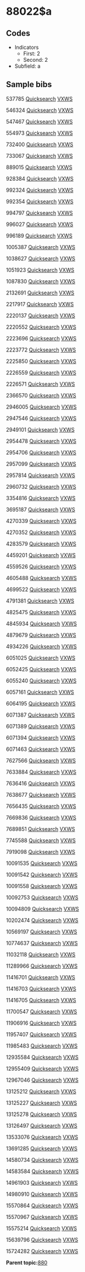 # 88022$a

## Codes

-   Indicators
    -   First: 2
    -   Second: 2
-   Subfield: a

## Sample bibs

537785 [Quicksearch](https://search.library.yale.edu/catalog/537785) [VXWS](http://prodorbis.library.yale.edu:7014/vxws/GetHoldingsService?bibId=537785)

546324 [Quicksearch](https://search.library.yale.edu/catalog/546324) [VXWS](http://prodorbis.library.yale.edu:7014/vxws/GetHoldingsService?bibId=546324)

547467 [Quicksearch](https://search.library.yale.edu/catalog/547467) [VXWS](http://prodorbis.library.yale.edu:7014/vxws/GetHoldingsService?bibId=547467)

554973 [Quicksearch](https://search.library.yale.edu/catalog/554973) [VXWS](http://prodorbis.library.yale.edu:7014/vxws/GetHoldingsService?bibId=554973)

732400 [Quicksearch](https://search.library.yale.edu/catalog/732400) [VXWS](http://prodorbis.library.yale.edu:7014/vxws/GetHoldingsService?bibId=732400)

733067 [Quicksearch](https://search.library.yale.edu/catalog/733067) [VXWS](http://prodorbis.library.yale.edu:7014/vxws/GetHoldingsService?bibId=733067)

889015 [Quicksearch](https://search.library.yale.edu/catalog/889015) [VXWS](http://prodorbis.library.yale.edu:7014/vxws/GetHoldingsService?bibId=889015)

928384 [Quicksearch](https://search.library.yale.edu/catalog/928384) [VXWS](http://prodorbis.library.yale.edu:7014/vxws/GetHoldingsService?bibId=928384)

992324 [Quicksearch](https://search.library.yale.edu/catalog/992324) [VXWS](http://prodorbis.library.yale.edu:7014/vxws/GetHoldingsService?bibId=992324)

992354 [Quicksearch](https://search.library.yale.edu/catalog/992354) [VXWS](http://prodorbis.library.yale.edu:7014/vxws/GetHoldingsService?bibId=992354)

994797 [Quicksearch](https://search.library.yale.edu/catalog/994797) [VXWS](http://prodorbis.library.yale.edu:7014/vxws/GetHoldingsService?bibId=994797)

996027 [Quicksearch](https://search.library.yale.edu/catalog/996027) [VXWS](http://prodorbis.library.yale.edu:7014/vxws/GetHoldingsService?bibId=996027)

996189 [Quicksearch](https://search.library.yale.edu/catalog/996189) [VXWS](http://prodorbis.library.yale.edu:7014/vxws/GetHoldingsService?bibId=996189)

1005387 [Quicksearch](https://search.library.yale.edu/catalog/1005387) [VXWS](http://prodorbis.library.yale.edu:7014/vxws/GetHoldingsService?bibId=1005387)

1038627 [Quicksearch](https://search.library.yale.edu/catalog/1038627) [VXWS](http://prodorbis.library.yale.edu:7014/vxws/GetHoldingsService?bibId=1038627)

1051923 [Quicksearch](https://search.library.yale.edu/catalog/1051923) [VXWS](http://prodorbis.library.yale.edu:7014/vxws/GetHoldingsService?bibId=1051923)

1087830 [Quicksearch](https://search.library.yale.edu/catalog/1087830) [VXWS](http://prodorbis.library.yale.edu:7014/vxws/GetHoldingsService?bibId=1087830)

2132691 [Quicksearch](https://search.library.yale.edu/catalog/2132691) [VXWS](http://prodorbis.library.yale.edu:7014/vxws/GetHoldingsService?bibId=2132691)

2217917 [Quicksearch](https://search.library.yale.edu/catalog/2217917) [VXWS](http://prodorbis.library.yale.edu:7014/vxws/GetHoldingsService?bibId=2217917)

2220137 [Quicksearch](https://search.library.yale.edu/catalog/2220137) [VXWS](http://prodorbis.library.yale.edu:7014/vxws/GetHoldingsService?bibId=2220137)

2220552 [Quicksearch](https://search.library.yale.edu/catalog/2220552) [VXWS](http://prodorbis.library.yale.edu:7014/vxws/GetHoldingsService?bibId=2220552)

2223696 [Quicksearch](https://search.library.yale.edu/catalog/2223696) [VXWS](http://prodorbis.library.yale.edu:7014/vxws/GetHoldingsService?bibId=2223696)

2223772 [Quicksearch](https://search.library.yale.edu/catalog/2223772) [VXWS](http://prodorbis.library.yale.edu:7014/vxws/GetHoldingsService?bibId=2223772)

2225850 [Quicksearch](https://search.library.yale.edu/catalog/2225850) [VXWS](http://prodorbis.library.yale.edu:7014/vxws/GetHoldingsService?bibId=2225850)

2226559 [Quicksearch](https://search.library.yale.edu/catalog/2226559) [VXWS](http://prodorbis.library.yale.edu:7014/vxws/GetHoldingsService?bibId=2226559)

2226571 [Quicksearch](https://search.library.yale.edu/catalog/2226571) [VXWS](http://prodorbis.library.yale.edu:7014/vxws/GetHoldingsService?bibId=2226571)

2366570 [Quicksearch](https://search.library.yale.edu/catalog/2366570) [VXWS](http://prodorbis.library.yale.edu:7014/vxws/GetHoldingsService?bibId=2366570)

2946005 [Quicksearch](https://search.library.yale.edu/catalog/2946005) [VXWS](http://prodorbis.library.yale.edu:7014/vxws/GetHoldingsService?bibId=2946005)

2947546 [Quicksearch](https://search.library.yale.edu/catalog/2947546) [VXWS](http://prodorbis.library.yale.edu:7014/vxws/GetHoldingsService?bibId=2947546)

2949101 [Quicksearch](https://search.library.yale.edu/catalog/2949101) [VXWS](http://prodorbis.library.yale.edu:7014/vxws/GetHoldingsService?bibId=2949101)

2954478 [Quicksearch](https://search.library.yale.edu/catalog/2954478) [VXWS](http://prodorbis.library.yale.edu:7014/vxws/GetHoldingsService?bibId=2954478)

2954706 [Quicksearch](https://search.library.yale.edu/catalog/2954706) [VXWS](http://prodorbis.library.yale.edu:7014/vxws/GetHoldingsService?bibId=2954706)

2957099 [Quicksearch](https://search.library.yale.edu/catalog/2957099) [VXWS](http://prodorbis.library.yale.edu:7014/vxws/GetHoldingsService?bibId=2957099)

2957814 [Quicksearch](https://search.library.yale.edu/catalog/2957814) [VXWS](http://prodorbis.library.yale.edu:7014/vxws/GetHoldingsService?bibId=2957814)

2960732 [Quicksearch](https://search.library.yale.edu/catalog/2960732) [VXWS](http://prodorbis.library.yale.edu:7014/vxws/GetHoldingsService?bibId=2960732)

3354816 [Quicksearch](https://search.library.yale.edu/catalog/3354816) [VXWS](http://prodorbis.library.yale.edu:7014/vxws/GetHoldingsService?bibId=3354816)

3695187 [Quicksearch](https://search.library.yale.edu/catalog/3695187) [VXWS](http://prodorbis.library.yale.edu:7014/vxws/GetHoldingsService?bibId=3695187)

4270339 [Quicksearch](https://search.library.yale.edu/catalog/4270339) [VXWS](http://prodorbis.library.yale.edu:7014/vxws/GetHoldingsService?bibId=4270339)

4270352 [Quicksearch](https://search.library.yale.edu/catalog/4270352) [VXWS](http://prodorbis.library.yale.edu:7014/vxws/GetHoldingsService?bibId=4270352)

4283579 [Quicksearch](https://search.library.yale.edu/catalog/4283579) [VXWS](http://prodorbis.library.yale.edu:7014/vxws/GetHoldingsService?bibId=4283579)

4459201 [Quicksearch](https://search.library.yale.edu/catalog/4459201) [VXWS](http://prodorbis.library.yale.edu:7014/vxws/GetHoldingsService?bibId=4459201)

4559526 [Quicksearch](https://search.library.yale.edu/catalog/4559526) [VXWS](http://prodorbis.library.yale.edu:7014/vxws/GetHoldingsService?bibId=4559526)

4605488 [Quicksearch](https://search.library.yale.edu/catalog/4605488) [VXWS](http://prodorbis.library.yale.edu:7014/vxws/GetHoldingsService?bibId=4605488)

4699522 [Quicksearch](https://search.library.yale.edu/catalog/4699522) [VXWS](http://prodorbis.library.yale.edu:7014/vxws/GetHoldingsService?bibId=4699522)

4791381 [Quicksearch](https://search.library.yale.edu/catalog/4791381) [VXWS](http://prodorbis.library.yale.edu:7014/vxws/GetHoldingsService?bibId=4791381)

4825475 [Quicksearch](https://search.library.yale.edu/catalog/4825475) [VXWS](http://prodorbis.library.yale.edu:7014/vxws/GetHoldingsService?bibId=4825475)

4845934 [Quicksearch](https://search.library.yale.edu/catalog/4845934) [VXWS](http://prodorbis.library.yale.edu:7014/vxws/GetHoldingsService?bibId=4845934)

4879679 [Quicksearch](https://search.library.yale.edu/catalog/4879679) [VXWS](http://prodorbis.library.yale.edu:7014/vxws/GetHoldingsService?bibId=4879679)

4934226 [Quicksearch](https://search.library.yale.edu/catalog/4934226) [VXWS](http://prodorbis.library.yale.edu:7014/vxws/GetHoldingsService?bibId=4934226)

6051025 [Quicksearch](https://search.library.yale.edu/catalog/6051025) [VXWS](http://prodorbis.library.yale.edu:7014/vxws/GetHoldingsService?bibId=6051025)

6052425 [Quicksearch](https://search.library.yale.edu/catalog/6052425) [VXWS](http://prodorbis.library.yale.edu:7014/vxws/GetHoldingsService?bibId=6052425)

6055240 [Quicksearch](https://search.library.yale.edu/catalog/6055240) [VXWS](http://prodorbis.library.yale.edu:7014/vxws/GetHoldingsService?bibId=6055240)

6057161 [Quicksearch](https://search.library.yale.edu/catalog/6057161) [VXWS](http://prodorbis.library.yale.edu:7014/vxws/GetHoldingsService?bibId=6057161)

6064195 [Quicksearch](https://search.library.yale.edu/catalog/6064195) [VXWS](http://prodorbis.library.yale.edu:7014/vxws/GetHoldingsService?bibId=6064195)

6071387 [Quicksearch](https://search.library.yale.edu/catalog/6071387) [VXWS](http://prodorbis.library.yale.edu:7014/vxws/GetHoldingsService?bibId=6071387)

6071389 [Quicksearch](https://search.library.yale.edu/catalog/6071389) [VXWS](http://prodorbis.library.yale.edu:7014/vxws/GetHoldingsService?bibId=6071389)

6071394 [Quicksearch](https://search.library.yale.edu/catalog/6071394) [VXWS](http://prodorbis.library.yale.edu:7014/vxws/GetHoldingsService?bibId=6071394)

6071463 [Quicksearch](https://search.library.yale.edu/catalog/6071463) [VXWS](http://prodorbis.library.yale.edu:7014/vxws/GetHoldingsService?bibId=6071463)

7627566 [Quicksearch](https://search.library.yale.edu/catalog/7627566) [VXWS](http://prodorbis.library.yale.edu:7014/vxws/GetHoldingsService?bibId=7627566)

7633884 [Quicksearch](https://search.library.yale.edu/catalog/7633884) [VXWS](http://prodorbis.library.yale.edu:7014/vxws/GetHoldingsService?bibId=7633884)

7636416 [Quicksearch](https://search.library.yale.edu/catalog/7636416) [VXWS](http://prodorbis.library.yale.edu:7014/vxws/GetHoldingsService?bibId=7636416)

7638677 [Quicksearch](https://search.library.yale.edu/catalog/7638677) [VXWS](http://prodorbis.library.yale.edu:7014/vxws/GetHoldingsService?bibId=7638677)

7656435 [Quicksearch](https://search.library.yale.edu/catalog/7656435) [VXWS](http://prodorbis.library.yale.edu:7014/vxws/GetHoldingsService?bibId=7656435)

7669836 [Quicksearch](https://search.library.yale.edu/catalog/7669836) [VXWS](http://prodorbis.library.yale.edu:7014/vxws/GetHoldingsService?bibId=7669836)

7689851 [Quicksearch](https://search.library.yale.edu/catalog/7689851) [VXWS](http://prodorbis.library.yale.edu:7014/vxws/GetHoldingsService?bibId=7689851)

7745588 [Quicksearch](https://search.library.yale.edu/catalog/7745588) [VXWS](http://prodorbis.library.yale.edu:7014/vxws/GetHoldingsService?bibId=7745588)

7919098 [Quicksearch](https://search.library.yale.edu/catalog/7919098) [VXWS](http://prodorbis.library.yale.edu:7014/vxws/GetHoldingsService?bibId=7919098)

10091535 [Quicksearch](https://search.library.yale.edu/catalog/10091535) [VXWS](http://prodorbis.library.yale.edu:7014/vxws/GetHoldingsService?bibId=10091535)

10091542 [Quicksearch](https://search.library.yale.edu/catalog/10091542) [VXWS](http://prodorbis.library.yale.edu:7014/vxws/GetHoldingsService?bibId=10091542)

10091558 [Quicksearch](https://search.library.yale.edu/catalog/10091558) [VXWS](http://prodorbis.library.yale.edu:7014/vxws/GetHoldingsService?bibId=10091558)

10092753 [Quicksearch](https://search.library.yale.edu/catalog/10092753) [VXWS](http://prodorbis.library.yale.edu:7014/vxws/GetHoldingsService?bibId=10092753)

10094809 [Quicksearch](https://search.library.yale.edu/catalog/10094809) [VXWS](http://prodorbis.library.yale.edu:7014/vxws/GetHoldingsService?bibId=10094809)

10202474 [Quicksearch](https://search.library.yale.edu/catalog/10202474) [VXWS](http://prodorbis.library.yale.edu:7014/vxws/GetHoldingsService?bibId=10202474)

10569197 [Quicksearch](https://search.library.yale.edu/catalog/10569197) [VXWS](http://prodorbis.library.yale.edu:7014/vxws/GetHoldingsService?bibId=10569197)

10774637 [Quicksearch](https://search.library.yale.edu/catalog/10774637) [VXWS](http://prodorbis.library.yale.edu:7014/vxws/GetHoldingsService?bibId=10774637)

11032118 [Quicksearch](https://search.library.yale.edu/catalog/11032118) [VXWS](http://prodorbis.library.yale.edu:7014/vxws/GetHoldingsService?bibId=11032118)

11289966 [Quicksearch](https://search.library.yale.edu/catalog/11289966) [VXWS](http://prodorbis.library.yale.edu:7014/vxws/GetHoldingsService?bibId=11289966)

11416701 [Quicksearch](https://search.library.yale.edu/catalog/11416701) [VXWS](http://prodorbis.library.yale.edu:7014/vxws/GetHoldingsService?bibId=11416701)

11416703 [Quicksearch](https://search.library.yale.edu/catalog/11416703) [VXWS](http://prodorbis.library.yale.edu:7014/vxws/GetHoldingsService?bibId=11416703)

11416705 [Quicksearch](https://search.library.yale.edu/catalog/11416705) [VXWS](http://prodorbis.library.yale.edu:7014/vxws/GetHoldingsService?bibId=11416705)

11700547 [Quicksearch](https://search.library.yale.edu/catalog/11700547) [VXWS](http://prodorbis.library.yale.edu:7014/vxws/GetHoldingsService?bibId=11700547)

11906916 [Quicksearch](https://search.library.yale.edu/catalog/11906916) [VXWS](http://prodorbis.library.yale.edu:7014/vxws/GetHoldingsService?bibId=11906916)

11957407 [Quicksearch](https://search.library.yale.edu/catalog/11957407) [VXWS](http://prodorbis.library.yale.edu:7014/vxws/GetHoldingsService?bibId=11957407)

11985483 [Quicksearch](https://search.library.yale.edu/catalog/11985483) [VXWS](http://prodorbis.library.yale.edu:7014/vxws/GetHoldingsService?bibId=11985483)

12935584 [Quicksearch](https://search.library.yale.edu/catalog/12935584) [VXWS](http://prodorbis.library.yale.edu:7014/vxws/GetHoldingsService?bibId=12935584)

12955409 [Quicksearch](https://search.library.yale.edu/catalog/12955409) [VXWS](http://prodorbis.library.yale.edu:7014/vxws/GetHoldingsService?bibId=12955409)

12967046 [Quicksearch](https://search.library.yale.edu/catalog/12967046) [VXWS](http://prodorbis.library.yale.edu:7014/vxws/GetHoldingsService?bibId=12967046)

13125212 [Quicksearch](https://search.library.yale.edu/catalog/13125212) [VXWS](http://prodorbis.library.yale.edu:7014/vxws/GetHoldingsService?bibId=13125212)

13125227 [Quicksearch](https://search.library.yale.edu/catalog/13125227) [VXWS](http://prodorbis.library.yale.edu:7014/vxws/GetHoldingsService?bibId=13125227)

13125278 [Quicksearch](https://search.library.yale.edu/catalog/13125278) [VXWS](http://prodorbis.library.yale.edu:7014/vxws/GetHoldingsService?bibId=13125278)

13126497 [Quicksearch](https://search.library.yale.edu/catalog/13126497) [VXWS](http://prodorbis.library.yale.edu:7014/vxws/GetHoldingsService?bibId=13126497)

13533076 [Quicksearch](https://search.library.yale.edu/catalog/13533076) [VXWS](http://prodorbis.library.yale.edu:7014/vxws/GetHoldingsService?bibId=13533076)

13691285 [Quicksearch](https://search.library.yale.edu/catalog/13691285) [VXWS](http://prodorbis.library.yale.edu:7014/vxws/GetHoldingsService?bibId=13691285)

14580734 [Quicksearch](https://search.library.yale.edu/catalog/14580734) [VXWS](http://prodorbis.library.yale.edu:7014/vxws/GetHoldingsService?bibId=14580734)

14583584 [Quicksearch](https://search.library.yale.edu/catalog/14583584) [VXWS](http://prodorbis.library.yale.edu:7014/vxws/GetHoldingsService?bibId=14583584)

14961903 [Quicksearch](https://search.library.yale.edu/catalog/14961903) [VXWS](http://prodorbis.library.yale.edu:7014/vxws/GetHoldingsService?bibId=14961903)

14980910 [Quicksearch](https://search.library.yale.edu/catalog/14980910) [VXWS](http://prodorbis.library.yale.edu:7014/vxws/GetHoldingsService?bibId=14980910)

15570864 [Quicksearch](https://search.library.yale.edu/catalog/15570864) [VXWS](http://prodorbis.library.yale.edu:7014/vxws/GetHoldingsService?bibId=15570864)

15570967 [Quicksearch](https://search.library.yale.edu/catalog/15570967) [VXWS](http://prodorbis.library.yale.edu:7014/vxws/GetHoldingsService?bibId=15570967)

15575214 [Quicksearch](https://search.library.yale.edu/catalog/15575214) [VXWS](http://prodorbis.library.yale.edu:7014/vxws/GetHoldingsService?bibId=15575214)

15639796 [Quicksearch](https://search.library.yale.edu/catalog/15639796) [VXWS](http://prodorbis.library.yale.edu:7014/vxws/GetHoldingsService?bibId=15639796)

15724282 [Quicksearch](https://search.library.yale.edu/catalog/15724282) [VXWS](http://prodorbis.library.yale.edu:7014/vxws/GetHoldingsService?bibId=15724282)

**Parent topic:**[880](../../tags/880/880.md)

